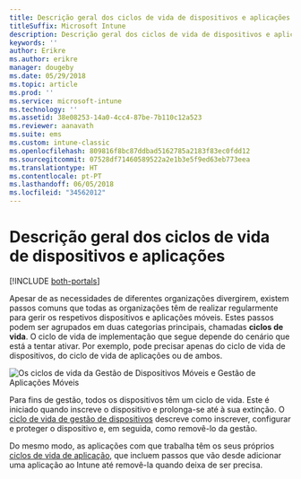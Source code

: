 ```yaml
---
title: Descrição geral dos ciclos de vida de dispositivos e aplicações
titleSuffix: Microsoft Intune
description: Descrição geral dos ciclos de vida de dispositivos e aplicações com o Microsoft Intune.
keywords: ''
author: Erikre
ms.author: erikre
manager: dougeby
ms.date: 05/29/2018
ms.topic: article
ms.prod: ''
ms.service: microsoft-intune
ms.technology: ''
ms.assetid: 38e08253-14a0-4cc4-87be-7b110c12a523
ms.reviewer: aanavath
ms.suite: ems
ms.custom: intune-classic
ms.openlocfilehash: 809816f8bc87ddbad5162785a2183f83ec0fdd12
ms.sourcegitcommit: 07528df71460589522a2e1b3e5f9ed63eb773eea
ms.translationtype: HT
ms.contentlocale: pt-PT
ms.lasthandoff: 06/05/2018
ms.locfileid: "34562012"
---
```

# <a name="overview-of-device-and-app-lifecycles"></a>Descrição geral dos ciclos de vida de dispositivos e aplicações

[!INCLUDE [both-portals](./includes/note-for-both-portals.md)]

Apesar de as necessidades de diferentes organizações divergirem, existem passos comuns que todas as organizações têm de realizar regularmente para gerir os respetivos dispositivos e aplicações móveis. Estes passos podem ser agrupados em duas categorias principais, chamadas **ciclos de vida**. O ciclo de vida de implementação que segue depende do cenário que está a tentar ativar. Por exemplo, pode precisar apenas do ciclo de vida de dispositivos, do ciclo de vida de aplicações ou de ambos.

![Os ciclos de vida da Gestão de Dispositivos Móveis e Gestão de Aplicações Móveis](./media/device-app-lifecycle.png)

Para fins de gestão, todos os dispositivos têm um ciclo de vida. Este é iniciado quando inscreve o dispositivo e prolonga-se até à sua extinção. O [ciclo de vida de gestão de dispositivos](device-lifecycle.md) descreve como inscrever, configurar e proteger o dispositivo e, em seguida, como removê-lo da gestão.

Do mesmo modo, as aplicações com que trabalha têm os seus próprios [ciclos de vida de aplicação](app-lifecycle.md), que incluem passos que vão desde adicionar uma aplicação ao Intune até removê-la quando deixa de ser precisa.

